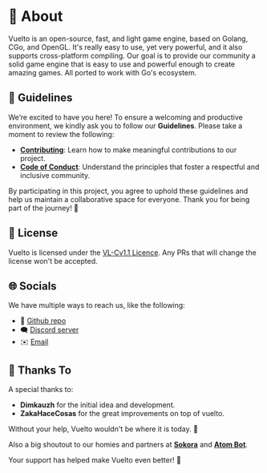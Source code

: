 # 👋 About
Vuelto is an open-source, fast, and light game engine, based on Golang, CGo, and OpenGL. It's really easy to use, yet very powerful, and it also supports cross-platform compiling. Our goal is to provide our community a solid game engine that is easy to use and powerful enough to create amazing games. All ported to work with Go's ecosystem.

## 📖 Guidelines

We’re excited to have you here! To ensure a welcoming and productive environment, we kindly ask you to follow our **Guidelines**. Please take a moment to review the following:

- **[Contributing](https://vuelto.pp.ua/about/contributing/)**: Learn how to make meaningful contributions to our project.
- **[Code of Conduct](https://vuelto.pp.ua/about/coc/)**: Understand the principles that foster a respectful and inclusive community.

By participating in this project, you agree to uphold these guidelines and help us maintain a collaborative space for everyone. Thank you for being part of the journey! 🚀

## 🔐 License

Vuelto is licensed under the [VL-Cv1.1 Licence](https://vuelto.pp.ua/about/license). Any PRs that will change the license won't be accepted.

## 🌐 Socials
We have multiple ways to reach us, like the following:

- 🐙 [Github repo](https://vuelto.pp.ua/repo)
- 🗨️ [Discord server](https://vuelto.pp.ua/discord)
- ✉️ [Email](mailto:dima@vuelto.pp.ua)

## 🙌 Thanks To

A special thanks to:

- **Dimkauzh** for the initial idea and development.
- **ZakaHaceCosas** for the great improvements on top of vuelto.

Without your help, Vuelto wouldn't be where it is today. 🙌

Also a big shoutout to our homies and partners at [**Sokora**](https://sokora.org) and [**Atom Bot**](https://atomlabs.ie).

Your support has helped make Vuelto even better! 🤝
